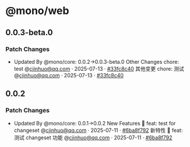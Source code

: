 # @mono/web

## 0.0.3-beta.0

### Patch Changes

- Updated By @mono/core: 0.0.2->0.0.3-beta.0
  Other Changes
  chore: test @cjinhuo@qq.com · 2025-07-13 · [#33fc8c40](https://github.com/cjinhuo/mono-sdk-boilerplate/commit/33fc8c40006df7435f86619868468800abb3e513)
  其他变更
  chore: 测试 @cjinhuo@qq.com · 2025-07-13 · [#33fc8c40](https://github.com/cjinhuo/mono-sdk-boilerplate/commit/33fc8c40006df7435f86619868468800abb3e513)

## 0.0.2

### Patch Changes

- Updated By @mono/core: 0.0.1->0.0.2
  New Features 🎉
  feat: test for changeset @cjinhuo@qq.com · 2025-07-11 · [#6ba8f792](https://github.com/cjinhuo/mono-sdk-boilerplate/commit/6ba8f79280b9ea484f699b1b659de033466ff48c)
  新特性 🎉
  feat: 测试 changeset 功能 @cjinhuo@qq.com · 2025-07-11 · [#6ba8f792](https://github.com/cjinhuo/mono-sdk-boilerplate/commit/6ba8f79280b9ea484f699b1b659de033466ff48c)
